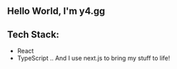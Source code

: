 ## Hello World, I'm y4.gg

## Tech Stack:
- React
- TypeScript
.. And I use next.js to bring my stuff to life!
